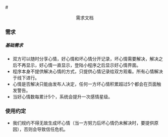 #<center>需求文档</center>

### 需求
##### 基础需求
+ 双方可以随时分享心情，好心情和坏心情分开记录，坏心情需要解决，解决之后不再显示，好心情一直显示，登陆小程序之后显示好心情界面。
+ 程序本身不提供解决心情的方式，只提供心情记录给双方观看。所有心情解决于线下进行。
+ 心情是否解决只能由发布人决定，任何一方坏心情积累超过5个都会在页面触发警告。
+ 当好心情数每累计5个，系统会提升一次感情星级。
  
### 使用约定
+ 我们规约不得无故生成坏心情（当一方努力后坏心情仍未解决时，要提供原因），否则会导致信任危机。